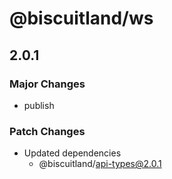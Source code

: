 # @biscuitland/ws

## 2.0.1

### Major Changes

-   publish

### Patch Changes

-   Updated dependencies
    -   @biscuitland/api-types@2.0.1
